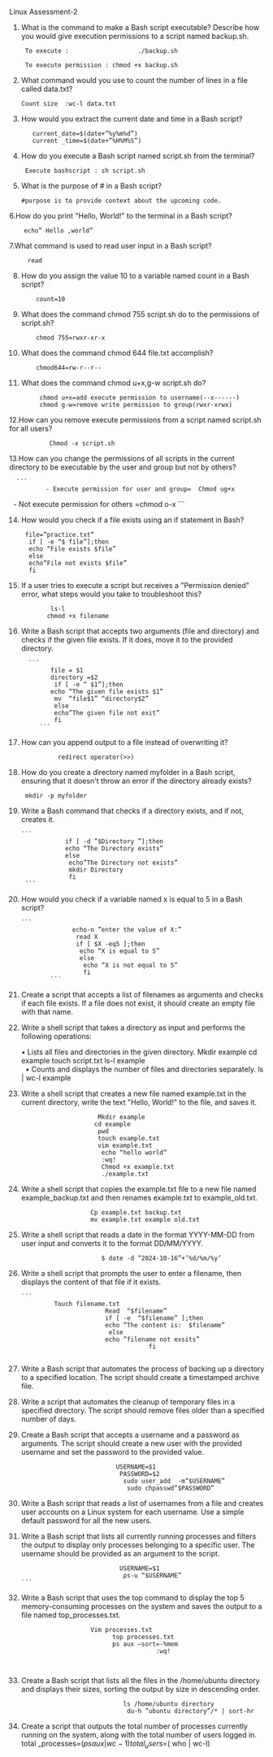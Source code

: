 Linux Assessment-2 
    
1. What is the command to make a Bash script executable? Describe how you would give execution permissions to a script named backup.sh. 
   ``` 
    To execute :                   ./backup.sh

    To execute permission : chmod +x backup.sh
    ```
2. What command would you use to count the number of lines in a file called data.txt? 
    ```
    Count size  :wc-l data.txt
    ```  
3. How would you extract the current date and time in a Bash script? 
    ```
       current_date=$(date+”%y%m%d”)
       current _time=$(date+”%H%M%S”)
    ```
4. How do you execute a Bash script named script.sh from the terminal?
    ```
     Execute bashscript : sh script.sh 
    ```
5. What is the purpose of # in a Bash script? 

       #purpose is to provide context about the upcoming code.  

6.How do you print "Hello, World!" to the terminal in a Bash script?

        echo” Hello ,world” 

7.What command is used to read user input in a Bash script? 

         read

8. How do you assign the value 10 to a variable named count in a Bash script? 

           count=10
    
9. What does the command chmod 755 script.sh do to the permissions of script.sh? 
 
           chmod 755=rwxr-xr-x 
 
10. What does the command chmod 644 file.txt accomplish?
   
            chmod644=rw-r--r--

11. What does the command chmod u+x,g-w script.sh do? 

             chmod u+x=add execute permission to username(--x------)
             chmod g-w=remove write permission to group(rwxr-xrwx) 

12.How can you remove execute permissions from a script named script.sh for all users? 

               Chmod -x script.sh

13.How can you change the permissions of all scripts in the current directory to be executable by the user and group but not by others?
     
      ```       
              - Execute permission for user and group=  Chmod ug+x
                 - Not execute permission for others =chmod o-x
       ```

14. How would you check if a file exists using an if statement in Bash? 

       ```
        file=”practice.txt”
         if [ -e “$ file”];then
         echo “File exists $file”
         else
         echo”File not exists $file”
         fi
      ```              
               
15. If a user tries to execute a script but receives a "Permission denied" error, what steps would you take to troubleshoot this?

                ls-l
               chmod +x filename 

 16. Write a Bash script that accepts two arguments (file and directory) and checks if the given file exists. If it does, move it to the provided directory.

           ```
                 file = $1
                 directory =$2
                  if [ -e “ $1”];then
                 echo “The given file exists $1”
                  mv  “file$1” “directory$2”
                  else
                  echo”The given file not exit”
                  fi
              ```                             
17. How can you append output to a file instead of overwriting it? 

                  redirect operator(>>)

18. How do you create a directory named myfolder in a Bash script, ensuring that it doesn't throw an error if the directory already exists? 

         mkdir -p myfolder

19. Write a Bash command that checks if a directory exists, and if not, creates it. 

        ```
                    if [ -d ”$Directory ”];then
                    echo “The Directory exists”
                    else
                     echo”The Directory not exists”
                     mkdir Directory
                     fi
         ```
21. How would you check if a variable named x is equal to 5 in a Bash script?

        ```
                      echo-n ”enter the value of X:”
                       read X
                       if [ $X -eq5 ];then
                        echo “X is equal to 5”  
                        else 
                         echo “X is not equal to 5”                       
                         fi
                ```
22. Create a script that accepts a list of filenames as arguments and checks if each file exists. If a file does not exist, it should create an empty file with that name. 
    
23. Write a shell script that takes a directory as input and performs the following operations: 
 
    • Lists all files and directories in the given directory.
                            Mkdir example
                             cd example
                             touch script.txt
                              ls-l example   
                             
    • Counts and displays the number of files and directories separately.
                                  ls | wc-l example
                               
   
24. Write a shell script that creates a new file named example.txt in the current directory, write the text "Hello, World!" to the file, and saves it. 

                             Mkdir example
                            cd example
                             pwd
                             touch example.txt
                             vim example.txt
                              echo “hello world”
                              :wq!
                              Chmod +x example.txt
                              ./example.txt
                            

25. Write a shell script that copies the example.txt file to a new file named example_backup.txt and then renames example.txt to example_old.txt. 

                           Cp example.txt backup.txt
                           mv example.txt example old.txt 

26. Write a shell script that reads a date in the format YYYY-MM-DD from user input and converts it to the format DD/MM/YYYY. 

                              $ date -d “2024-10-16”+’%d/%m/%y’

27. Write a shell script that prompts the user to enter a filename, then displays the content of that file if it exists. 

        ```
                 Touch filename.txt
                               Read  “$filename”
                               if [ -e  “$filename” ];then	
                               echo ”The content is:  $filename”
                                else
                               echo ”filename not exsits”
                                           fi
      ```
28. Write a Bash script that automates the process of backing up a directory to a specified location. The script should create a timestamped archive file.
                                   
29. Write a script that automates the cleanup of temporary files in a specified directory. The script should remove files older than a specified number of days. 

30. Create a Bash script that accepts a username and a password as arguments. The script should create a new user with the provided username and set the password to the provided value.
    ```
                              USERNAME=$1
                               PASSWORD=$2
                                sudo user_add  -m”$USERNAME”
                                 sudo chpasswd”$PASSWORD” 
    ```
30. Write a Bash script that reads a list of usernames from a file and creates user accounts on a Linux system for each username. Use a simple default password for all the new users. 

31. Write a Bash script that lists all currently running processes and filters the output to display only processes belonging to a specific user. The username should be provided as an argument to the script.
       ```
                                  USERNAME=$1
                                   ps-u “$USERNAME”
     ```              
32. Write a Bash script that uses the top command to display the top 5 memory-consuming processes on the system and saves the output to a file named top_processes.txt.

                           Vim processes.txt
                                 top processes.txt
                                 ps aux –sort=-%mem 
                                             :wq!
                                   
                                   
33. Create a Bash script that lists all the files in the /home/ubuntu directory and displays their sizes, sorting the output by size in descending order.

                                    ls /home/ubuntu directory
                                     du-h ”ubuntu directory”/* | sort-hr   

34. Create a script that outputs the total number of processes currently running on the system, along with the total number of users logged in. 
              
                                                   total _processes=$(ps aux|wc -1) 
                                                    total_users=$( who | wc-l)
 
